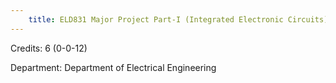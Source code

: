 ```yaml
---
    title: ELD831 Major Project Part-I (Integrated Electronic Circuits)
---
```

Credits: 6 (0-0-12)

Department: Department of Electrical Engineering

